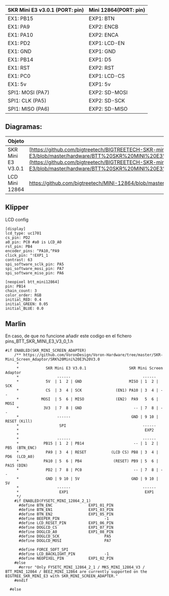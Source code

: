 | SKR Mini E3 v3.0.1 (PORT: pin) | Mini 12864(PORT: pin) | 
|---------------------------|-------------|
| EX1: PB15 | EXP1: BTN |
| EX1: PA9 | EXP2: ENCB |
| EX1: PA10 |	EXP2: ENCA |
| EX1: PD2 |	EXP1: LCD-EN |
| EX1: GND |	EXP1: GND |
| EX1: PB14 |	EXP1: D5 |
| EX1: RST |	EXP2: RST |
| EX1: PC0	| EXP1: LCD-CS |
|EX1: 5v |	EXP1: 5v |
|SPI1: MOSI (PA7)	| EXP2: SD-MOSI
|SPI1: CLK (PA5)	| EXP2: SD-SCK
|SPI1: MISO (PA6)	| EXP2: SD-MISO

## Diagramas:
| Objeto | Diagrama | 
|---------------------------|-------------|
| SKR Mini E3 V3.0.1 | [https://github.com/bigtreetech/BIGTREETECH-SKR-mini-E3/blob/master/hardware/BTT%20SKR%20MINI%20E3%20V3.0/Hardware/BTT%20E3%20SKR%20MINI%20V3.0_PIN.pdf](https://github.com/bigtreetech/BIGTREETECH-SKR-mini-E3/blob/master/hardware/BTT%20SKR%20MINI%20E3%20V3.0.1/Hardware/BTT%20E3%20SKR%20MINI%20V3.0.1_PIN.pdf) |
| LCD Mini 12864 | https://github.com/bigtreetech/MINI-12864/blob/master/mini12864_v2.0/Hardware/MINI12864%20V2.0-Pin.png |




## Klipper

LCD config

```
[display]
lcd_type: uc1701
cs_pin: PD2
a0_pin: PC0 #a0 is LCD_A0
rst_pin: PB4
encoder_pins: ^PA10,^PA9
click_pin: ^!EXP1_1
contrast: 63
spi_software_sclk_pin: PA5
spi_software_mosi_pin: PA7
spi_software_miso_pin: PA6

[neopixel btt_mini12864]
pin: PB14
chain_count: 3
color_order: RGB
initial_RED: 0.4
initial_GREEN: 0.05
initial_BLUE: 0.0
```

## Marlin

En caso, de que no funcione añadir este codigo en el fichero pins_BTT_SKR_MINI_E3_V3_0_1.h

```
#if ENABLED(SKR_MINI_SCREEN_ADAPTER)
    /** https://github.com/VoronDesign/Voron-Hardware/tree/master/SKR-Mini_Screen_Adaptor/SRK%20Mini%20E3%20V3.0
     *
     *            SKR Mini E3 V3.0.1                   SKR Mini Screen Adaptor
     *                 ------                                ------
     *            5V  | 1  2 | GND                     MISO | 1  2 | SCK
     *            CS  | 3  4 | SCK               (EN1) PA10 | 3  4 | --
     *          MOSI  | 5  6 | MISO              (EN2)  PA9   5  6 | MOSI
     *           3V3  | 7  8 | GND                       -- | 7  8 | --
     *                 ------                           GND | 9 10 | RESET (Kill)
     *                  SPI                                  ------
     *                                                        EXP2
     *
     *                 ------                                ------
     *           PB15 | 1  2 | PB14                      -- | 1  2 | PB5  (BTN_ENC)
     *            PA9 | 3  4 | RESET           (LCD CS) PB8 | 3  4 | PD6  (LCD_A0)
     *           PA10 | 5  6 | PB4              (RESET) PB9 | 5  6 | PA15 (DIN)
     *            PD2 | 7  8 | PC0                       -- | 7  8 | --
     *            GND | 9 10 | 5V                       GND | 9 10 | 5V
     *                 ------                                ------
     *                  EXP1                                  EXP1
     */
    #if ENABLED(FYSETC_MINI_12864_2_1)
      #define BTN_ENC                EXP1_01_PIN
      #define BTN_EN1                EXP1_03_PIN
      #define BTN_EN2                EXP1_05_PIN
      #define BEEPER_PIN                    -1
      #define LCD_RESET_PIN          EXP1_06_PIN
      #define DOGLCD_CS              EXP1_07_PIN
      #define DOGLCD_A0              EXP1_08_PIN
      #define DOGLCD_SCK                    PA5
      #define DOGLCD_MOSI                   PA7

      #define FORCE_SOFT_SPI
      #define LCD_BACKLIGHT_PIN             -1
      #define NEOPIXEL_PIN           EXP1_02_PIN
    #else
      #error "Only FYSETC_MINI_12864_2_1 / MKS_MINI_12864_V3 / BTT_MINI_12864 / BEEZ_MINI_12864 are currently supported on the BIGTREE_SKR_MINI_E3 with SKR_MINI_SCREEN_ADAPTER."
    #endif

  #else
```
